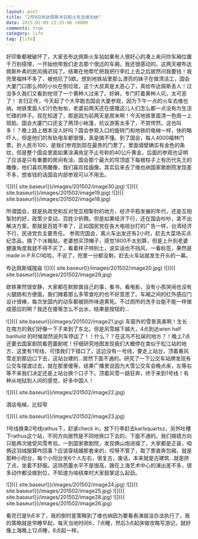 ```yaml
---
layout: post
title: "2月9日布达佩斯半日和火车去维也纳"
date: 2015-02-09 22:25:06 +0800
comments: true
category: life
tag: [life]
---
```


好印象都被破坏了，大家去布达佩斯火车站如果有人很好心的凑上来问你车厢位置千万别搭理，一开始他带我们走去那个很远的车厢，我还很感动的。这两天被布达佩斯朴素的民风搞迟钝了。结果在他帮忙把我把行李扛上去之后居然问我要钱！我兜里福林不多了，被他坑了5欧。想到地铁站里那么漂亮的妹子在做清洁工，国会大厦门口那么帅的小伙在倒垃圾，这个大叔真是太恶心了，真给布达佩斯丢人！过没多久我们又看到他领了一个黄种人过来了。好麻，专门盯着黄种人坑，太可恶了！
言归正传，今天起了个大早跑去国会大厦参观，因为下午一点的火车去维也纳。地铁里面人们行色匆匆，老婆前两天还在感慨这儿人们怎么都一点没有为生活忙碌的样子。现在知道了，那是因为前两天是周末啊！今天地铁里面清一色周一上班脸。国会大厦门口还支了两顶小帐篷，抗议游客太多了，不禁愕然，这也叫多！？晚上路上根本没人好吗？国会参观入口的旋转门和地铁的电梯一样，快的略吓人，但是他们的有轨电车都很慢，真是搞不懂。到了国会，每人4000福林门票，折人民币100，是我们参观到现在最贵的门票了。里面墙壁确实有金色的条纹，但是整个国会里面如果涂满肯定不止号称的40公斤黄金，后面的参观也证明了应该是只有重要的房间有涂。国会那个最大的穹顶底下每根柱子上有历代先王的雕像，他们喜欢用雕像，我们喜欢挂画像。其实后来去了维也纳国家歌剧院发现差不多，想省钱的话国会内部参观可以不用去。

![]({{ site.baseurl}}/images/201502/image30.jpg)
![]({{ site.baseurl}}/images/201502/image19.jpg)
![]({{ site.baseurl}}/images/201502/image18.jpg)

所谓国会，就是执政党和反对党互相掣肘的地方，经济平稳发展的年代，还是互相掣肘的好，政策少变动，百姓少折腾。但是如果经济下行，还在国会吵吵，拿不出解决方案，那就是百姓不幸了，正如国民党在各大电视台打的广告一样，台湾经济不行，民进党负主要责任。
参观完国会，离火车出发还有2小时，赶去大菜场买点纪念品，搞了个冰箱贴，老婆想买顶帽子，感觉1800不太划算，但是上升到老婆健康角度我就不得不买了，看着样子特别土，说实话也不挡风，一看标签，果然是made in P.R.C!哈哈，不说了，兜里一分都没剩，赶去火车站就发生开头的一幕。

布达佩斯城隍庙
![]({{ site.baseurl}}/images/201502/image20.jpg)
![]({{ site.baseurl}}/images/201502/image29.jpg)

欧铁果然很安静，大家都在默默做自己的事，看书，看电影，没有小孩哭闹也没有火腿肠和方便面，我们摊着那么多零食吃的也不好意思了。车厢之间的红外感应门设计很棒，每次坐国内的动车都被厕所味道熏死。不过厕所的洗手台能不能一样做成感应的啊？我还在傻等怎么不出水，结果是按钮的…

![]({{ site.baseurl}}/images/201502/image21.jpg)
 车窗外的雪景真美啊！生长在南方的我们好像一下子来到了东北，但是风雪越下越大，4点到达wien half banhuld 的时候居然说列车停运了！！什么？？在这鸟不拉屎的地方？！晚上7点还要去国家剧院看芭蕾剧呢！仔细研究地图发现我们大概停在类似于松江站的地方，这里有1号线，可惜我们下错口了，这边没有一号线，要走上站台，顶着暴风雪走到那边口下去，这站台建的…居然下面不通的。研究了一下公交车站牌发现有公交车摆渡过去，就在那里傻等，结果广播里说因为大雪公交车会晚点来，左等右等不来我们决定还是上站台换个口子下。顶着风雪一路狂奔，终于来到1号线！有种从地狱到人间的感觉，好多中国人！

![]({{ site.baseurl}}/images/201502/image22.jpg)

酒店电梯，比较窄

![]({{ site.baseurl}}/images/201502/image23.jpg)

1号线换乘2号线rathus下，赶紧check in，放下行李赶去karlsquartsz，另外吐槽下rathus这个站，不同方向居然是不同地铁口下去的，下面不通的。我们搞错方向只能再次接受风雪考验。一到国家歌剧院，发现俩山炮进城了，大家都是正装，咱俩这羽绒服算咋回事？应该穿结婚那套来的，哎呀不管了，取了票直奔包厢，就是那种小阳台，每个小阳台坐6个人左右，很复古，废话，本来就是古建筑…就是挤了点，坐着不舒服。这场芭蕾水平不是很高，跟在上海艺术中心的演出差不多，很多动作都没做到位，不知道为啥结束时大家鼓掌这么起劲。

![]({{ site.baseurl}}/images/201502/image24.jpg)
![]({{ site.baseurl}}/images/201502/image25.jpg)
![]({{ site.baseurl}}/images/201502/image28.jpg)
![]({{ site.baseurl}}/images/201502/image26.jpg)

看完已是9点半了，我的倒时差策略到了维也纳因为要看表演就没办法执行了，我的策略就是早睡早起，每天当地时间6，7点睡，然后3点起床做攻略写游记，就好像上海晚上12点睡，8点起一样。
